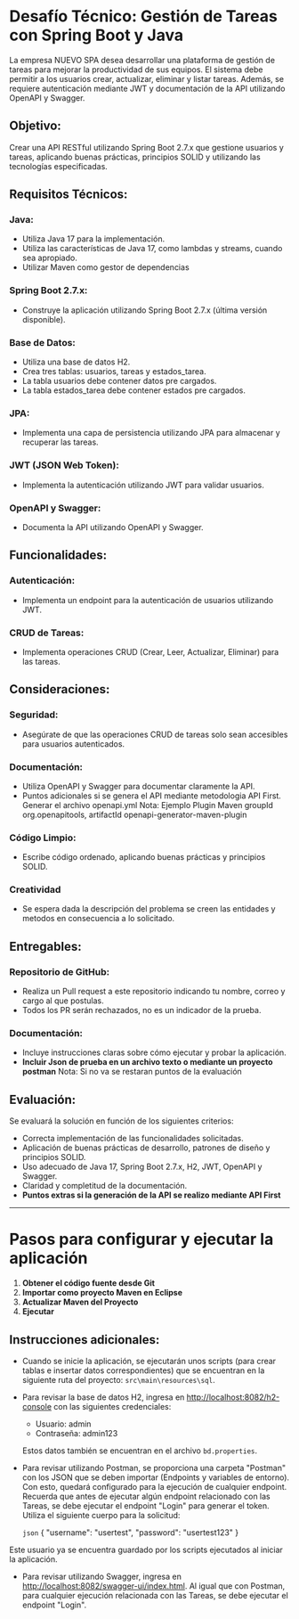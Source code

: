 # Desafío Técnico: Gestión de Tareas con Spring Boot y Java

La empresa NUEVO SPA desea desarrollar una plataforma de gestión de tareas para mejorar la productividad de sus equipos. El sistema debe permitir a los usuarios crear, actualizar, eliminar y listar tareas. Además, se requiere autenticación mediante JWT y documentación de la API utilizando OpenAPI y Swagger.

## Objetivo:
Crear una API RESTful utilizando Spring Boot 2.7.x que gestione usuarios y tareas, aplicando buenas prácticas, principios SOLID y utilizando las tecnologías especificadas.

## Requisitos Técnicos:
### Java:
- Utiliza Java 17 para la implementación.
- Utiliza las características de Java 17, como lambdas y streams, cuando sea apropiado.
- Utilizar Maven como gestor de dependencias

### Spring Boot 2.7.x:
- Construye la aplicación utilizando Spring Boot 2.7.x (última versión disponible).

### Base de Datos:

- Utiliza una base de datos H2.
- Crea tres tablas: usuarios, tareas y estados_tarea.
- La tabla usuarios debe contener datos pre cargados.
- La tabla estados_tarea debe contener estados pre cargados.

### JPA:
- Implementa una capa de persistencia utilizando JPA para almacenar y recuperar las tareas.

### JWT (JSON Web Token):

- Implementa la autenticación utilizando JWT para validar usuarios.

### OpenAPI y Swagger:

- Documenta la API utilizando OpenAPI y Swagger.

## Funcionalidades:
### Autenticación:
- Implementa un endpoint para la autenticación de usuarios utilizando JWT. 

### CRUD de Tareas:
- Implementa operaciones CRUD (Crear, Leer, Actualizar, Eliminar) para las tareas.

## Consideraciones:
### Seguridad:
- Asegúrate de que las operaciones CRUD de tareas solo sean accesibles para usuarios autenticados.

### Documentación:
- Utiliza OpenAPI y Swagger para documentar claramente la API.
- Puntos adicionales si se genera el API mediante metodologia API First. Generar el archivo openapi.yml Nota: Ejemplo Plugin Maven groupId org.openapitools, artifactId openapi-generator-maven-plugin

### Código Limpio:
- Escribe código ordenado, aplicando buenas prácticas y principios SOLID.

### Creatividad
- Se espera dada la descripción del problema se creen las entidades y metodos en consecuencia a lo solicitado.

## Entregables:
### Repositorio de GitHub:
- Realiza un Pull request a este repositorio indicando tu nombre, correo y cargo al que postulas.
- Todos los PR serán rechazados, no es un indicador de la prueba.

### Documentación:
- Incluye instrucciones claras sobre cómo ejecutar y probar la aplicación.
- **Incluir Json de prueba en un archivo texto o mediante un proyecto postman** Nota: Si no va se restaran puntos de la evaluación

## Evaluación:
Se evaluará la solución en función de los siguientes criterios:

- Correcta implementación de las funcionalidades solicitadas.
- Aplicación de buenas prácticas de desarrollo, patrones de diseño y principios SOLID.
- Uso adecuado de Java 17, Spring Boot 2.7.x, H2, JWT, OpenAPI y Swagger.
- Claridad y completitud de la documentación.
- **Puntos extras si la generación de la API se realizo mediante API First**

**********************************************************************************************************************************************************************************

# Pasos para configurar y ejecutar la aplicación

1. **Obtener el código fuente desde Git**
2. **Importar como proyecto Maven en Eclipse**
3. **Actualizar Maven del Proyecto**
4. **Ejecutar**

## Instrucciones adicionales:

- Cuando se inicie la aplicación, se ejecutarán unos scripts (para crear tablas e insertar datos correspondientes) que se encuentran en la siguiente ruta del proyecto: `src\main\resources\sql`.

- Para revisar la base de datos H2, ingresa en [http://localhost:8082/h2-console](http://localhost:8082/h2-console) con las siguientes credenciales:
  - Usuario: admin
  - Contraseña: admin123
  
  Estos datos también se encuentran en el archivo `bd.properties`.

- Para revisar utilizando Postman, se proporciona una carpeta "Postman" con los JSON que se deben importar (Endpoints y variables de entorno). Con esto, quedará configurado para la ejecución de cualquier endpoint. Recuerda que antes de ejecutar algún endpoint relacionado con las Tareas, se debe ejecutar el endpoint "Login" para generar el token. Utiliza el siguiente cuerpo para la solicitud:
  
  `json`
  {
      "username": "usertest",
      "password": "usertest123"
  }

Este usuario ya se encuentra guardado por los scripts ejecutados al iniciar la aplicación.

*   Para revisar utilizando Swagger, ingresa en [http://localhost:8082/swagger-ui/index.html](http://localhost:8082/swagger-ui/index.html). Al igual que con Postman, para cualquier ejecución relacionada con las Tareas, se debe ejecutar el endpoint "Login".
